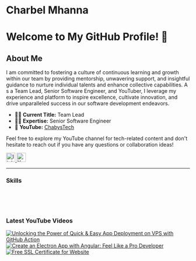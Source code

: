 # Charbel Mhanna

# Welcome to My GitHub Profile! 👋

## About Me

I am committed to fostering a culture of continuous learning and growth within our team by providing mentorship, unwavering support, and insightful guidance to nurture individual talents and enhance collective capabilities. A
s a Team Lead, Senior Software Engineer, and YouTuber, I leverage my experience and platform to inspire excellence, cultivate innovation, and drive unparalleled success in our software development endeavors.

- 👨‍💼 **Current Title:** Team Lead
- 👨‍💼 **Expertise:** Senior Software Engineer
- 🎥 **YouTube:** [ChabysTech](https://www.youtube.com/@chabystech)

Feel free to explore my YouTube channel for tech-related content and don't hesitate to reach out if you have any questions or collaboration ideas!


   <p align="left">
      <a href="https://charbelm.com">
         <link rel="stylesheet" href="https://fonts.googleapis.com/css2?family=Material+Symbols+Outlined:opsz,wght,FILL,GRAD@20..48,100..700,0..1,-50..200" />
      <a href="https://www.linkedin.com/in/charbel-mhanna-32559395/">
        <img alt="linkedin" title="Linkedin profile" src="https://www.svgrepo.com/show/449804/linkedin.svg" width="25px">
      <a href="https://www.youtube.com/@chabytech?sub_confirmation=1">
         <img alt="YouTube" title="View My YouTube" src="https://png.pngtree.com/png-vector/20221018/ourmid/pngtree-youtube-social-media-icon-png-image_6315995.png" width="25px"/></a>
   </p>

---

### Skills

<link rel="stylesheet" href="https://fonts.googleapis.com/css2?family=Material+Symbols+Outlined:opsz,wght,FILL,GRAD@20..48,100..700,0..1,-50..200" />

<br />
<br />


#

### Latest YouTube Videos
<!-- BEGIN YOUTUBE-CARDS -->
[![Unlocking the Power of Quick & Easy App Deployment on VPS with GitHub Action](https://i.ytimg.com/vi/-DKctD8_RGc/hqdefault.jpg?sqp=-oaymwEcCNACELwBSFXyq4qpAw4IARUAAIhCGAFwAcABBg==&rs=AOn4CLCWoLITtm1i3QTqF48f7qlYuZP8mg)](https://youtu.be/V2YYhGn3MGo?si=CTZarHTsxRUtkEsj)
[![Create an Electron App with Angular: Feel Like a Pro Developer](https://i.ytimg.com/vi/YrXSjosjSQ0/hqdefault.jpg?sqp=-oaymwEcCNACELwBSFXyq4qpAw4IARUAAIhCGAFwAcABBg==&rs=AOn4CLA6KtBxuhtpj_eX8sV0tk9eIzOvoQ)](https://www.youtube.com/watch?v=YrXSjosjSQ0&t=4s)
[![Free SSL Certificate for Website](https://i.ytimg.com/vi/PPY8R8czmq4/hqdefault.jpg?sqp=-oaymwEcCNACELwBSFXyq4qpAw4IARUAAIhCGAFwAcABBg==&rs=AOn4CLAGP0Z-En3S2KmHkMoj87SzGdJrwQ)](https://www.youtube.com/watch?v=PPY8R8czmq4&t=215s&ab_channel=Chaby%27sTech)
<!-- END YOUTUBE-CARDS -->

<a href="https://www.youtube.com/@chabytech?sub_confirmation=1">
         <link rel="stylesheet" href="https://fonts.googleapis.com/css2?family=Material+Symbols+Outlined:opsz,wght,FILL,GRAD@20..48,100..700,0..1,-50..200" />
</a> 

#

[website]: https://charbelm.com
[youtube]: https://youtube.com/@chabytech
